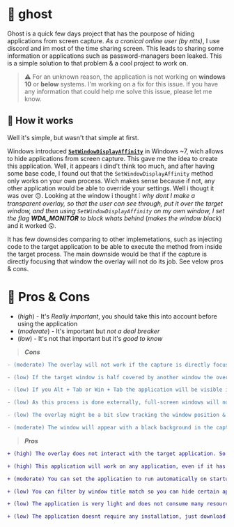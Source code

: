 # 👻 ghost
Ghost is a quick few days project that has the pourpose of hiding applications from screen capture. *As a cronical online user (by ntts)*, I use discord and im most of the time sharing screen. This leads to sharing some information or applications such as password-managers been leaked. This is a simple solution to that problem & a cool project to work on.

> ⚠️ For an unknown reason, the application is not working on **windows 10** or **below** systems. I'm working on a fix for this issue. If you have any information that could help me solve this issue, please let me know.

## 🤯 How it works
Well it's simple, but wasn't that simple at first. 

Windows introduced [**`SetWindowDisplayAffinity`**](https://learn.microsoft.com/en-us/windows/win32/api/winuser/nf-winuser-setwindowdisplayaffinity) in Windows ~7, wich allows to hide applications from screen capture. This gave me the idea to create this application. Well, it appears i dind't think too much, and after having some base code, I found out that the `SetWindowDisplayAffinity` method only works on your own process. Wich makes sense because if not, any other application would be able to override your settings. Well i thougt it was over 😔. Looking at the window i thought ❕ *why dont I make a transparent overlay, so that the user can see through, put it over the target window, and then using `SetWindowDisplayAffinity` on my own window, I set the flag **WDA_MONITOR** to block whats behind* (*makes the window black*) and it worked 😲. 

It has few downsides comparing to other implemetations, such as injecting code to the target application to be able to execute the method from inside the target process.
The main downside would be that if the capture is directly focusing that window the overlay will not do its job. See velow pros & cons.

# 🎢 Pros & Cons
* (*high*) - It's *Really important*, you should take this into account before using the application
* (*moderate*) - It's important but *not a deal breaker*
* (*low*) - It's not that important but it's *good to know*

> ***Cons***
```diff
- (moderate) The overlay will not work if the capture is directly focusing the target window.

- (low) If the target window is half covered by another window the overlay will still be in front covering the same space as the window. (I'm thinking on a solution for this)

- (low) If you Alt + Tab or Win + Tab the application will be visible in the preview. (I'm working on a solution for this)

- (low) As this process is done externally, full-screen windows will not be covered. (just full-screen not borderless or maximized windows) 

- (low) The overlay might be a bit slow tracking the window position & size but most of the users wont notice any difference.

- (moderate) The window will appear with a black background in the capture, so it's not perfect for all situations.
```
> ***Pros***
```diff
+ (high) The overlay does not interact with the target application. So it's safe to use and will not risk any bans while playing games or using other applications that might have anti-cheat systems.

+ (high) This application will work on any application, even if it has elevated permissions or any flag that would prevent the anti capture method to work.

+ (moderate) You can set the application to run automatically on startup, in the background and have little interaction with the user so that it's always protecting your privacy.

+ (low) You can filter by window title match so you can hide certain applications or windows inside applications and also by process name.

+ (low) The application is very light and does not consume many resources.

+ (low) The application doesnt require any installation, just download and run.
```